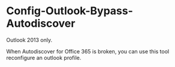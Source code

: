 # Config-Outlook-Bypass-Autodiscover

Outlook 2013 only.

When Autodiscover for Office 365 is broken, you can use this tool reconfigure an outlook profile.

